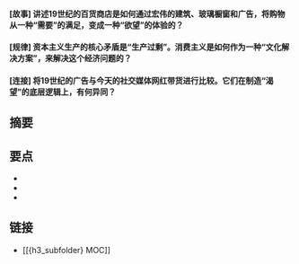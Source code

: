 #### [故事] 讲述19世纪的百货商店是如何通过宏伟的建筑、玻璃橱窗和广告，将购物从一种“需要”的满足，变成一种“欲望”的体验的？


#### [规律] 资本主义生产的核心矛盾是“生产过剩”。消费主义是如何作为一种“文化解决方案”，来解决这个经济问题的？


#### [连接] 将19世纪的广告与今天的社交媒体网红带货进行比较。它们在制造“渴望”的底层逻辑上，有何异同？


## 摘要


## 要点

- 
- 
- 

## 链接

- [[{h3_subfolder} MOC]]
